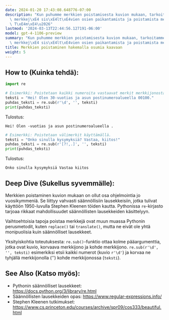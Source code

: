 ```yaml
---
date: 2024-01-20 17:43:08.648776-07:00
description: "Kun puhumme merkkien poistamisesta kuvion mukaan, tarkoitamme tiettyj\xE4\
  \ merkkej\xE4 sis\xE4lt\xE4vien osien paikantamista ja poistamista merkkijonosta.\
  \ T\xE4m\xE4\u2026"
lastmod: '2024-03-13T22:44:56.127191-06:00'
model: gpt-4-1106-preview
summary: "Kun puhumme merkkien poistamisesta kuvion mukaan, tarkoitamme tiettyj\xE4\
  \ merkkej\xE4 sis\xE4lt\xE4vien osien paikantamista ja poistamista merkkijonosta."
title: Merkkien poistaminen hakemalla osumia kaavaan
weight: 5
---
```


## How to (Kuinka tehdä):
```Python
import re

# Esimerkki: Poistetaan kaikki numeroita vastaavat merkit merkkijonosta.
teksti = "Hei! Olen 30-vuotias ja asun postinumeroalueella 00100."
puhdas_teksti = re.sub(r'\d', '', teksti)
print(puhdas_teksti)
```
Tulostus:
```
Hei! Olen -vuotias ja asun postinumeroalueella .
```

```Python
# Esimerkki: Poistetaan välimerkit käyttämällä.
teksti = "Onko sinulla kysymyksiä? Vastaa, kiitos!"
puhdas_teksti = re.sub(r'[?!,.]', '', teksti)
print(puhdas_teksti)
```
Tulostus:
```
Onko sinulla kysymyksiä Vastaa kiitos
```

## Deep Dive (Sukellus syvemmälle):
Merkkien poistaminen kuvion mukaan on ollut osa ohjelmointia jo vuosikymmeniä. Se liittyy vahvasti säännöllisiin lausekkeisiin, jotka tulivat käyttöön 1950-luvulla Stephen Kleenen töiden kautta. Pythonissa `re`-kirjasto tarjoaa rikkaat mahdollisuudet säännöllisten lausekkeiden käsittelyyn.

Vaihtoehtoisia tapoja poistaa merkkejä ovat muun muassa Pythonin perusmetodit, kuten `replace()` tai `translate()`, mutta ne eivät ole yhtä monipuolisia kuin säännölliset lausekkeet.

Yksityiskohtia toteutuksesta: `re.sub()`-funktio ottaa kolme pääargumenttia, jotka ovat kuvio, korvaava merkkijono ja kohde merkkijono. `re.sub(r'\d', '', teksti)` esimerkiksi etsii kaikki numerot (kuvio `r'\d'`) ja korvaa ne tyhjällä merkkijonolla ('') kohde merkkijonossa (`teksti`).

## See Also (Katso myös):
- Pythonin säännölliset lausekkeet: https://docs.python.org/3/library/re.html
- Säännöllisten lausekkeiden opas: https://www.regular-expressions.info/
- Stephen Kleenen tutkimukset: https://www.cs.princeton.edu/courses/archive/spr09/cos333/beautiful.html
